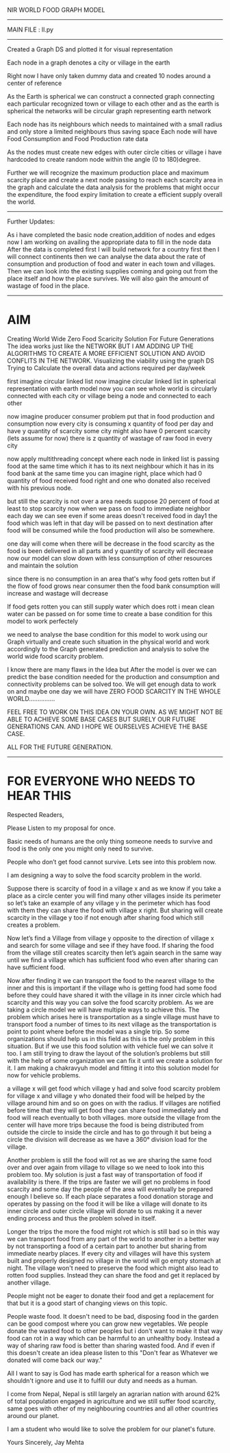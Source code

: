 NIR WORLD FOOD GRAPH MODEL

----------------------------

MAIN FILE : ll.py

----------------------------

Created a Graph DS and plotted it for visual representation

Each node in a graph denotes a city or village in the earth

Right now I have only taken dummy data and created 10 nodes around a center of reference

As the Earth is spherical we can construct a connected graph connecting each particular recognized town or village to each other
and as the earth is spherical the networks will be circular graph representing earth network

Each node has its neighbours which needs to maintained with a small radius and only store a limited neighbours thus saving space
Each node will have Food Consumption and Food Production rate data

As the nodes must create new edges with outer circle cities or village i have hardcoded to create random node within the angle (0 to 180)degree.

Further we will recognize the maximum production place and maximum scarcity place and create a next node passing to reach each scarcity area in the graph and calculate the data analysis for the problems that might occur
the expenditure, the food expiry limitation to create a efficient supply overall the world.

-----------------------------

Further Updates:

As i have completed the basic node creation,addition of nodes and edges now I am working on availing the appropriate data to fill in the node data
After the data is completed first I will build network for a country first
then I will connect continents
then we can analyse the data about the rate of consumption and production of food and water in each town and villages.
Then we can look into the existing supplies coming and going out from the place itself and how the place survives.
We will also gain the amount of wastage of food in the place.

----------------------------------

# AIM

Creating World Wide Zero Food Scaricity Solution For Future Generations
The idea works just like the NETWORK BUT I AM ADDING UP THE ALGORITHMS TO CREATE A MORE EFFICIENT SOLUTION AND AVOID CONFLITS IN THE NETWORK.
Visualizing the viability using the graph DS
Trying to Calculate the overall data and actions required per day/week

first imagine circular linked list
now imagine circular linked list in spherical representation with earth model
now you can see whole world is circularly connected with each city or village being a node and connected to each other

now imagine producer consumer problem
put that in food production and consumption
now every city is consuming x quantity of food per day and have y quantity of scarcity
some city might also have 0 percent scarcity (lets assume for now)
there is z quantity of wastage of raw food in every city

now apply multithreading concept where each node in linked list is passing food at the same time which it has to its next neighbour which it has in its food bank at the same time
you can imagine right, place which had 0 quantity of food received food right and one who donated also received with his previous node.

but still the scarcity is not over 
a area needs suppose 20 percent of food at least to stop scarcity
now when we pass on food to immediate neighbor each day we can see even if some areas doesn't received food in day1 the food which was left in that day will be passed on to next destination
after food will be consumed while the food production will also be somewhere.

one day will come when there will be decrease in the food scarcity as the food is been delivered in all parts and y quantity of scarcity will decrease now our model can slow down with less consumption of other resources and maintain the solution

since there is no consumption in an area that's why food gets rotten but if the flow of food grows near consumer then the food bank consumption will increase and wastage will decrease

If food gets rotten you can still supply water which does rott i mean clean water can be passed on for some time to create a base condition for this model to work perfectely

we need to analyse the base condition for this model to work using our Graph virtually and create such situation in the physical world and work accordingly to the Graph generated prediction and analysis to solve the world wide food scarcity problem.

I know there are many flaws in the Idea but After the model is over we can predict the base condition needed for the production and consumption and connectivity problems can be solved too. We will get enough data to work on and maybe one day we will have ZERO FOOD SCARCITY IN THE WHOLE WORLD...............

FEEL FREE TO WORK ON THIS IDEA ON YOUR OWN.
AS WE MIGHT NOT BE ABLE TO ACHIEVE SOME BASE CASES BUT SURELY OUR FUTURE GENERATIONS CAN.
AND I HOPE WE OURSELVES ACHIEVE THE BASE CASE.

ALL FOR THE FUTURE GENERATION.

---------------------------------------
# FOR EVERYONE WHO NEEDS TO HEAR THIS

Respected Readers, 
 
Please Listen to my proposal for once. 
 
Basic needs of humans are the only thing someone needs to survive and food is the only one you might 
only need to survive. 
 
People who don’t get food cannot survive. 
Lets see into this problem now. 
 
I am designing a way to solve the food scarcity problem in the world. 
 
Suppose there is scarcity of food in a village x and as we know if you take a place as a circle center you 
will find many other villages inside its perimeter so let’s take an example of any village y in the perimeter 
which has food with them they can share the food with village x right. But sharing will create scarcity in 
the village y too if not enough after sharing food which still creates a problem. 
 
Now let’s find a Village from village y opposite to the direction of village x and search for some village and
see if they have food. 
If sharing the food from the village still creates scarcity then let’s again search in the same way until we 
find a village which has sufficient food who even after sharing can have sufficient food. 
 
Now after finding it we can transport the food to the nearest village to the inner and this is important if the 
village who is getting food had some food before they could have shared it with the village in its inner 
circle which had scarcity and this way you can solve the food scarcity problem. As we are taking a circle 
model we will have multiple ways to achieve this. 
The problem which arises here is transportation as a single village must have to transport food a number 
of times to its next village as the transportation is point to point where before the model was a single trip. 
So some organizations should help us in this field as this is the only problem in this situation. But if we 
use this food solution with vehicle fuel we can solve it too. I am still trying to draw the layout of the 
solution’s problems but still with the help of some organization we can fix it until we create a solution for it.
I am making a chakravyuh model and fitting it into this solution model for now for vehicle problems. 
 
a village x will get food which village y had and solve food scarcity problem for village x and village y who 
donated their food will be helped by the village around him and so on goes on with the radius. If villages 
are notified before time that they will get food they can share food immediately and food will reach 
eventually to both villages. 
more outside the village from the center will have more trips because the food is being distributed from 
outside the circle to inside the circle and has to go through it but being a circle the division will decrease 
as we have a 360° division load for the village. 
 
Another problem is still the food will rot as we are sharing the same food over and over again from village 
to village so we need to look into this problem too. My solution is just a fast way of transportation of food if
availability is there. If the trips are faster we will get no problems in food scarcity and some day the people
of the area will eventually be prepared enough I believe so. If each place separates a food donation 
storage and operates by passing on the food it will be like a village will donate to its inner circle and outer 
circle village will donate to us making it a never ending process and thus the problem solved in itself. 
 
Longer the trips the more the food might rot which is still bad so in this way we can transport food from 
any part of the world to another in a better way by not transporting a food of a certain part to another but 
sharing from immediate nearby places. If every city and villages will have this system built and properly 
designed no village in the world will go empty stomach at night. The village won't need to preserve the 
food which might also lead to rotten food supplies. Instead they can share the food and get it replaced by 
another village. 
 
People might not be eager to donate their food and get a replacement for that but it is a good start of 
changing views on this topic. 
 
People waste food. It doesn't need to be bad, disposing food in the garden can be good compost where 
you can grow new vegetables. 
We people donate the wasted food to other peoples but i don't want to make it that way food can rot in a 
way which can be harmful to an unhealthy body. Instead a way of sharing raw food is better than sharing 
wasted food. And if even if this doesn't create an idea please listen to this "Don't fear as Whatever we 
donated will come back our way." 
 
All I want to say is God has made earth spherical for a reason which we shouldn't ignore and use it to 
fulfill our duty and needs as a human. 
 
I come from Nepal, Nepal is still largely an agrarian nation with around 62% of total population engaged in
agriculture and we still suffer food scarcity, same goes with other of my neighbouring countries and all 
other countries around our planet. 
 
I am a student who would like to solve the problem for our planet's future.
 
Yours Sincerely, 
Jay Mehta
